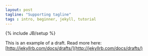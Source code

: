 ```yaml
---
layout: post
tagline: "Supporting tagline"
tags : intro, beginner, jekyll, tutorial
---
```

{% include JB/setup %}


This is an example of a draft. Read more here: [http://jekyllrb.com/docs/drafts/](http://jekyllrb.com/docs/drafts/)
